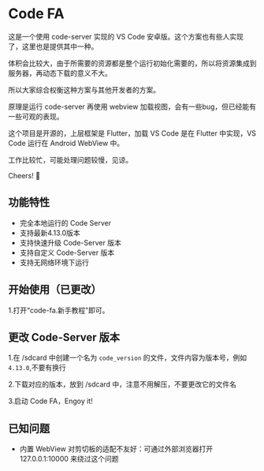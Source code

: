 # Code FA

这是一个使用 code-server 实现的 VS Code 安卓版。这个方案也有些人实现了，这里也是提供其中一种。

体积会比较大，由于所需要的资源都是整个运行初始化需要的，所以将资源集成到服务器，再动态下载的意义不大。

所以大家综合权衡这种方案与其他开发者的方案。

原理是运行 code-server 再使用 webview 加载视图，会有一些bug，但已经能有一些可观的表现。

这个项目是开源的，上层框架是 Flutter，加载 VS Code 是在 Flutter 中实现，VS Code 运行在 Android WebView 中。

工作比较忙，可能处理问题较慢，见谅。

Cheers! 🍻

## 功能特性

- 完全本地运行的 Code Server
- 支持最新4.13.0版本
- 支持快速升级 Code-Server 版本
- 支持自定义 Code-Server 版本
- 支持无网络环境下运行

## 开始使用（已更改）

1.打开“code-fa.新手教程”即可。 

## 更改 Code-Server 版本

1.在 /sdcard 中创建一个名为 `code_version` 的文件，文件内容为版本号，例如 `4.13.0`,不要有换行

2.下载对应的版本，放到 /sdcard 中，注意不用解压，不要更改它的文件名

3.启动 Code FA，Engoy it!

## 已知问题

- 内置 WebView 对剪切板的适配不友好：可通过外部浏览器打开 127.0.0.1:10000 来绕过这个问题
